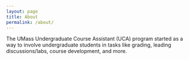 ```yaml
---
layout: page
title: About
permalink: /about/
---
```


The UMass Undergraduate Course Assistant (UCA) program started as a way to involve undergraduate students in tasks like grading, leading discussions/labs, course development, and more. 
